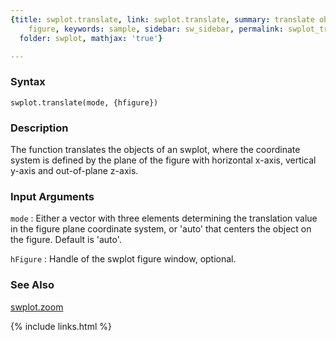 ```yaml
---
{title: swplot.translate, link: swplot.translate, summary: translate objects on swplot
    figure, keywords: sample, sidebar: sw_sidebar, permalink: swplot_translate.html,
  folder: swplot, mathjax: 'true'}

---
```


### Syntax

`swplot.translate(mode, {hfigure})`

### Description

The function translates the objects of an swplot, where the coordinate
system is defined by the plane of the figure with horizontal x-axis,
vertical y-axis and out-of-plane z-axis.
 

### Input Arguments

`mode`
: Either a vector with three elements determining the translation 
  value in the figure plane coordinate system, or 'auto' that
  centers the object on the figure. Default is 'auto'.

`hFigure`
: Handle of the swplot figure window, optional.

### See Also

[swplot.zoom](swplot_zoom.html)

{% include links.html %}
